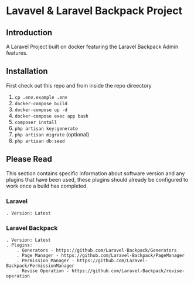 # Lavavel & Laravel Backpack Project

## Introduction
A Laravel Project built on docker featuring the Laravel Backpack Admin features.

## Installation
First check out this repo and from inside the repo direectory
1. `cp .env.example .env`
1. `docker-compose build`
1. `docker-compose up -d`
1. `docker-compose exec app bash`
1. `composer install`
1. `php artisan key:generate`
1. `php artisan migrate`
(optional)
1. `php artisan db:seed`


## Please Read
This section contains specific information about software version and any plugins that have been used, these plugins should already be configured to work once a build has completed.

### Laravel
	. Version: Latest

### Laravel Backpack
	. Version: Latest
	. Plugins:
		. Generators - https://github.com/Laravel-Backpack/Generators
		. Page Manager - https://github.com/Laravel-Backpack/PageManager
		. Permission Manager - https://github.com/Laravel-Backpack/PermissionManager
		. Revise Operation - https://github.com/Laravel-Backpack/revise-operation
		
